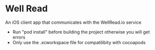 # Well Read

An iOS client app that communicates with the WellRead.io service

* Run "pod install" before building the project otherwise you will get errors
* Only use the .xcworkspace file for compatilibity with cocoapods

